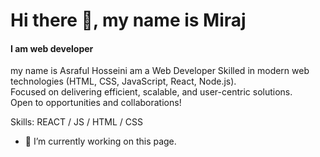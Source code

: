 # Hi there 👋, my name is Miraj
#### I am web developer

my name is Asraful Hosseini am a Web Developer 
Skilled in modern web technologies (HTML, CSS, JavaScript, React, Node.js).  
Focused on delivering efficient, scalable, and user-centric solutions.  
Open to opportunities and collaborations!  



Skills: REACT / JS / HTML / CSS

- 🔭 I’m currently working on this page. 







